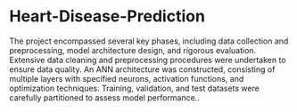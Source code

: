 # Heart-Disease-Prediction
The project encompassed several key phases, including data collection and preprocessing, model architecture design, and rigorous evaluation. Extensive data cleaning and preprocessing procedures were undertaken to ensure data quality. An ANN architecture was constructed, consisting of multiple layers with specified neurons, activation functions, and optimization techniques. Training, validation, and test datasets were carefully partitioned to assess model performance..
